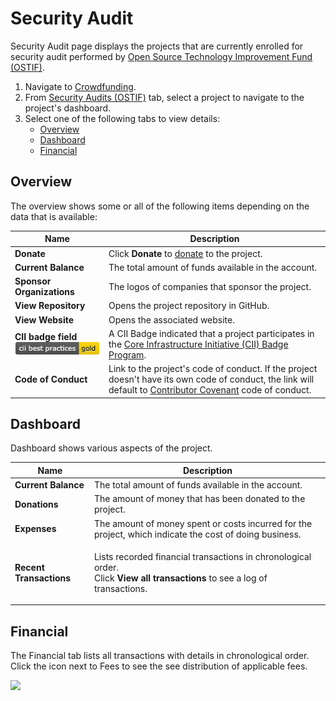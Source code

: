 # Security Audit

Security Audit page displays the projects that are currently enrolled for security audit performed by [Open Source Technology Improvement Fund (OSTIF)](https://ostif.org/the-ostif-mission/).

1. Navigate to [Crowdfunding](https://crowdfunding.lfx.linuxfoundation.org).
2. From [Security Audits (OSTIF)](./#security-audits-ostif) tab, select a project to navigate to the project's dashboard.&#x20;
3. Select one of the following tabs to view details:
   * [Overview](security-audit.md#overview)
   * [Dashboard](security-audit.md#dashboard)
   * [Financial](security-audit.md#ProjectsandMentorships-Financial)

## Overview

The overview shows some or all of the following items depending on the data that is available:

| Name                                                                         | Description                                                                                                                                                                                                                    |
| ---------------------------------------------------------------------------- | ------------------------------------------------------------------------------------------------------------------------------------------------------------------------------------------------------------------------------ |
| **Donate**                                                                   | Click **Donate** to [donate](../donate-sponsor/) to the project.                                                                                                                                                               |
| **Current Balance**                                                          | The total amount of funds available in the account.                                                                                                                                                                            |
| **Sponsor Organizations**                                                    | The logos of companies that sponsor the project.                                                                                                                                                                               |
| **View Repository**                                                          | Opens the project repository in GitHub.                                                                                                                                                                                        |
| **View Website**                                                             | Opens the associated website.                                                                                                                                                                                                  |
| **CII badge field** ![](<../../.gitbook/assets/7418513 (1) (2) (2) (2).png>) | A CII Badge indicated that a project participates in the [Core Infrastructure Initiative (CII) Badge Program](https://www.coreinfrastructure.org/programs/badge-program/).                                                     |
| **Code of Conduct**                                                          | Link to the project's code of conduct. If the project doesn't have its own code of conduct, the link will default to [Contributor Covenant](https://www.contributor-covenant.org/version/1/4/code-of-conduct) code of conduct. |

## Dashboard

Dashboard shows various aspects of the project.

| Name                    | Description                                                                                                                                         |
| ----------------------- | --------------------------------------------------------------------------------------------------------------------------------------------------- |
| **Current Balance**     | The total amount of funds available in the account.                                                                                                 |
| **Donations**           | The amount of money that has been donated to the project.                                                                                           |
| **Expenses**            | The amount of money spent or costs incurred for the project, which indicate the cost of doing business.                                             |
| **Recent Transactions** | <p>Lists recorded financial transactions in chronological order. <br>Click <strong>View all transactions</strong> to see a log of transactions.</p> |

## Financial <a href="#projectsandmentorships-financial" id="projectsandmentorships-financial"></a>

The Financial tab lists all transactions with details in chronological order. Click the icon next to Fees to see the see distribution of applicable fees.

![](https://gblobscdn.gitbook.com/assets%2F-M2DCN9UgoRgMEkgnLyP%2F-MBgrCBREGWIcmsdpQ3P%2F-MBhuysHfCxOp5lVvA2P%2Ffees%20icon.png?alt=media\&token=fa741f06-d693-4ccf-ad42-c541cd8313ec)
